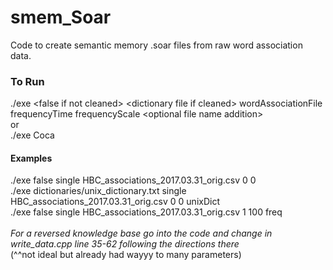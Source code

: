 # smem_Soar
Code to create semantic memory .soar files from raw word association data.   

### To Run
./exe \<false if not cleaned\> \<dictionary file if cleaned\> wordAssociationFile frequencyTime frequencyScale \<optional file name addition\></br>
  or</br>
./exe Coca </br>

#### Examples
./exe false single HBC_associations_2017.03.31_orig.csv 0 0 </br>
./exe dictionaries/unix_dictionary.txt single HBC_associations_2017.03.31_orig.csv 0 0 unixDict </br>
./exe false single HBC_associations_2017.03.31_orig.csv 1 100 freq </br> </br>
*For a reversed knowledge base go into the code and change in write_data.cpp line 35-62 following the directions there*</br>
(^^not ideal but already had wayyy to many parameters)
